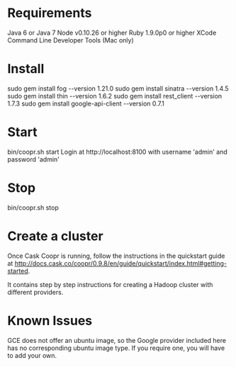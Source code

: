 Requirements
============
Java 6 or Java 7
Node v0.10.26 or higher
Ruby 1.9.0p0 or higher
XCode Command Line Developer Tools (Mac only)

Install
======
sudo gem install fog --version 1.21.0
sudo gem install sinatra --version 1.4.5
sudo gem install thin --version 1.6.2
sudo gem install rest_client --version 1.7.3
sudo gem install google-api-client --version 0.7.1

Start
=====
bin/coopr.sh start
Login at http://localhost:8100 with username 'admin' and password 'admin'

Stop
=====
bin/coopr.sh stop

Create a cluster
================
Once Cask Coopr is running, follow the instructions in the quickstart guide at 
http://docs.cask.co/coopr/0.9.8/en/guide/quickstart/index.html#getting-started.

It contains step by step instructions for creating a Hadoop cluster with different providers.

Known Issues
============
GCE does not offer an ubuntu image, so the Google provider included here has no corresponding
ubuntu image type. If you require one, you will have to add your own.
